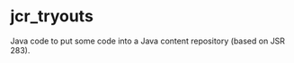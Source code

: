 jcr_tryouts
===========

Java code to put some code into a Java content repository (based on JSR 283).